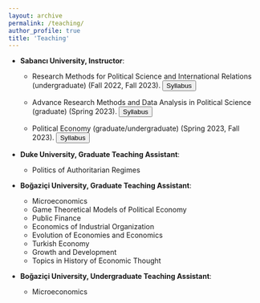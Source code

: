 ```yaml
---
layout: archive
permalink: /teaching/
author_profile: true
title: 'Teaching'
---
```


*   **Sabancı University, Instructor**:
    * Research Methods for Political Science and International Relations (undergraduate) (Fall 2022, Fall 2023). <button onclick="window.location.href='/files/PSIR_311_Fall2023_syllabus_v3.pdf'" class="btn--research">Syllabus</button>
    * Advance Research Methods and Data Analysis in Political Science (graduate) (Spring 2023). <button onclick="window.location.href='/files/POLS_537_Spring2022_Syllabus_v3'" class="btn--research">Syllabus</button>

    * Political Economy (graduate/undergraduate) (Spring 2023, Fall 2023). <button onclick="window.location.href='/files/Pols580_Fall2023_syllabus_v2'" class="btn--research">Syllabus</button>


*   **Duke University, Graduate Teaching Assistant**:
    * Politics of Authoritarian Regimes

* **Boğaziçi University, Graduate Teaching Assistant**:
    * Microeconomics
    * Game Theoretical Models of Political Economy
    * Public Finance
    * Economics of Industrial Organization
    * Evolution of Economies and Economics
    * Turkish Economy
    * Growth and Development
    * Topics in History of Economic Thought


* **Boğaziçi University, Undergraduate Teaching Assistant**:
    * Microeconomics
    



